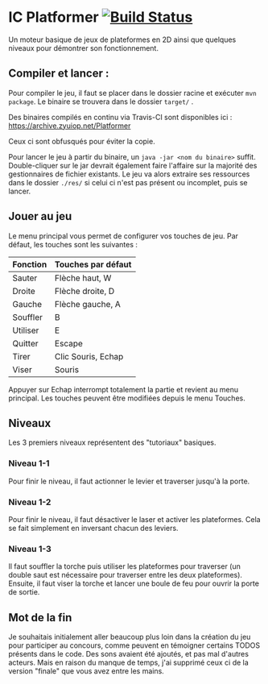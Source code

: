 # IC Platformer [![Build Status](https://travis-ci.com/zyuiop/ic-platformer.svg?token=UnxVKtRtysz48hf11ok6&branch=master)](https://travis-ci.com/zyuiop/ic-platformer)

Un moteur basique de jeux de plateformes en 2D ainsi que quelques niveaux pour démontrer son fonctionnement.

## Compiler et lancer :

Pour compiler le jeu, il faut se placer dans le dossier racine et exécuter ```mvn package```. Le binaire se trouvera dans le dossier ```target/``` . 

Des binaires compilés en continu via Travis-CI sont disponibles ici : https://archive.zyuiop.net/Platformer

Ceux ci sont obfusqués pour éviter la copie.

Pour lancer le jeu à partir du binaire, un ```java -jar <nom du binaire>``` suffit. Double-cliquer sur le jar devrait également faire l'affaire sur la majorité des gestionnaires de fichier existants.
Le jeu va alors extraire ses ressources dans le dossier ```./res/``` si celui ci n'est pas présent ou incomplet, puis se lancer.

## Jouer au jeu

Le menu principal vous permet de configurer vos touches de jeu. Par défaut, les touches sont les suivantes :

| Fonction | Touches par défaut
|----------|--------------------
| Sauter   | Flèche haut, W
| Droite   | Flèche droite, D
| Gauche   | Flèche gauche, A
| Souffler | B
| Utiliser | E
| Quitter  | Escape
| Tirer    | Clic Souris, Echap
| Viser    | Souris

Appuyer sur Echap interrompt totalement la partie et revient au menu principal.
Les touches peuvent être modifiées depuis le menu Touches.

## Niveaux

Les 3 premiers niveaux représentent des "tutoriaux" basiques. 

### Niveau 1-1

Pour finir le niveau, il faut actionner le levier et traverser jusqu'à la porte.

### Niveau 1-2

Pour finir le niveau, il faut désactiver le laser et activer les plateformes. Cela se fait simplement en inversant chacun des leviers. 

### Niveau 1-3

Il faut souffler la torche puis utiliser les plateformes pour traverser (un double saut est nécessaire pour traverser entre les deux plateformes). Ensuite, il faut viser la torche et lancer une boule de feu pour ouvrir la porte de sortie.

## Mot de la fin

Je souhaitais initialement aller beaucoup plus loin dans la création du jeu pour participer au concours, comme peuvent en témoigner certains TODOS présents dans le code. Des sons avaient été ajoutés, et pas mal d'autres acteurs. Mais en raison du manque de temps, j'ai supprimé ceux ci de la version "finale" que vous avez entre les mains. 